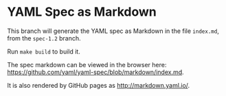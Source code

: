 YAML Spec as Markdown
=====================

This branch will generate the YAML spec as Markdown in the file `index.md`,
from the `spec-1.2` branch.

Run `make build` to build it.

The spec markdown can be viewed in the browser here:
<https://github.com/yaml/yaml-spec/blob/markdown/index.md>.

It is also rendered by GitHub pages as <http://markdown.yaml.io/>.
